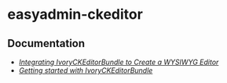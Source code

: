 # easyadmin-ckeditor

## Documentation
* *[Integrating IvoryCKEditorBundle to Create a WYSIWYG Editor](https://symfony.com/doc/current/bundles/EasyAdminBundle/integration/ivoryckeditorbundle.html)*
* *[Getting started with IvoryCKEditorBundle](http://symfony.com/doc/master/bundles/IvoryCKEditorBundle)*
